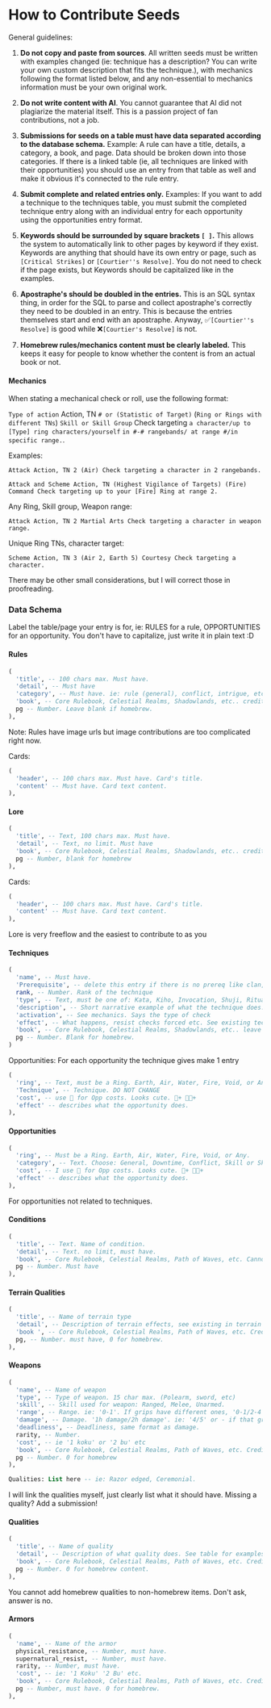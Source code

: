 # How to Contribute Seeds

General guidelines:

1. **Do not copy and paste from sources**. All written seeds must be written with examples changed (ie: technique has a description? You can write your own custom description that fits the technique.), with mechanics following the format listed below, and any non-essential to mechanics information must be your own original work.

2. **Do not write content with AI**. You cannot guarantee that AI did not plagiarize the material itself. This is a passion project of fan contributions, not a job.

3. **Submissions for seeds on a table must have data separated according to the database schema.** Example: A rule can have a title, details, a category, a book, and page. Data should be broken down into those categories. If there is a linked table (ie, all techniques are linked with their opportunities) you should use an entry from that table as well and make it obvious it's connected to the rule entry.

4. **Submit complete and related entries only.** Examples: If you want to add a technique to the techniques table, you must submit the completed technique entry along with an individual entry for each opportunity using the opportunities entry format.

5. **Keywords should be surrounded by square brackets `[ ]`.** This allows the system to automatically link to other pages by keyword if they exist. Keywords are anything that should have its own entry or page, such as `[Critical Strikes]` or `[Courtier''s Resolve]`. You do not need to check if the page exists, but Keywords should be capitalized like in the examples.

6. **Apostraphe's should be doubled in the entries.** This is an SQL syntax thing, in order for the SQL to parse and collect apostraphe's correctly they need to be doubled in an entry. This is because the entries themselves start and end with an apostraphe. Anyway, ✅`[Courtier''s Resolve]` is good while ❌`[Courtier's Resolve]` is not. 

7. **Homebrew rules/mechanics content must be clearly labeled.** This keeps it easy for people to know whether the content is from an actual book or not.

#### Mechanics

When stating a mechanical check or roll, use the following format:

`Type of action` Action, TN `# or (Statistic of Target)` (`Ring or Rings with different TNs`) `Skill or Skill Group` Check targeting `a character/up to [Type] ring characters/yourself` `in #-# rangebands/ at range #/in specific range.`.

Examples:

`Attack Action, TN 2 (Air) Check targeting a character in 2 rangebands.`

`Attack and Scheme Action, TN (Highest Vigilance of Targets) (Fire) Command Check targeting up to your [Fire] Ring at range 2.`

Any Ring, Skill group, Weapon range:

`Attack Action, TN 2 Martial Arts Check targeting a character in weapon range.`

Unique Ring TNs, character target:

`Scheme Action, TN 3 (Air 2, Earth 5) Courtesy Check targeting a character.`

There may be other small considerations, but I will correct those in proofreading.

### Data Schema

Label the table/page your entry is for, ie: RULES for a rule, OPPORTUNITIES for an opportunity. You don't have to capitalize, just write it in plain text :D 

#### Rules

```sql
(
  'title', -- 100 chars max. Must have.
  'detail', -- Must have
  'category', -- Must have. ie: rule (general), conflict, intrigue, etc. Useful search terms
  'book', -- Core Rulebook, Celestial Realms, Shadowlands, etc.. credit author here for homebrew
  pg -- Number. Leave blank if homebrew.
),
```
Note: Rules have image urls but image contributions are too complicated right now.

Cards:

```sql
(
  'header', -- 100 chars max. Must have. Card's title.
  'content' -- Must have. Card text content.
),
```

#### Lore

```sql
(
  'title', -- Text, 100 chars max. Must have.
  'detail', -- Text, no limit. Must have
  'book', -- Core Rulebook, Celestial Realms, Shadowlands, etc.. credit author for homebrew
  pg -- Number, blank for homebrew
),
```

Cards:

```sql
(
  'header', -- 100 chars max. Must have. Card's title.
  'content' -- Must have. Card text content.
),
```

Lore is very freeflow and the easiest to contribute to as you 

#### Techniques

```sql
(
  'name', -- Must have.
  'Prerequisite', -- delete this entry if there is no prereq like clan, role, etc.
  rank, -- Number. Rank of the technique
  'type', -- Text, must be one of: Kata, Kiho, Invocation, Shuji, Ritual, Maho
  'description', -- Short narrative example of what the technique does. Original work only.
  'activation', -- See mechanics. Says the type of check
  'effect', -- What happens, resist checks forced etc. See existing tech for guidelines
  'book', -- Core Rulebook, Celestial Realms, Shadowlands, etc.. leave blank for homebrew
  pg -- Number. Blank for homebrew.
)
```

Opportunities: For each opportunity the technique gives make 1 entry

```sql
(
  'ring', -- Text, must be a Ring. Earth, Air, Water, Fire, Void, or Any.
  'Technique', -- Technique. DO NOT CHANGE
  'cost', -- use 💮 for Opp costs. Looks cute. 💮+ 💮💮+
  'effect' -- describes what the opportunity does.
),
```

#### Opportunities

```sql
(
  'ring', -- Must be a Ring. Earth, Air, Water, Fire, Void, or Any.
  'category', -- Text. Choose: General, Downtime, Conflict, Skill or Skill group, etc. 
  'cost', -- I use 💮 for Opp costs. Looks cute. 💮+ 💮💮+
  'effect' -- describes what the opportunity does.
),
```

For opportunities not related to techniques.

#### Conditions

```sql
(
  'title', -- Text. Name of condition.
  'detail', -- Text. no limit, must have.
  'book', -- Core Rulebook, Celestial Realms, Path of Waves, etc. Cannot be empty.
  pg -- Number. Must have
),
```

#### Terrain Qualities

```sql
(
  'title', -- Name of terrain type
  'detail', -- Description of terrain effects, see existing in terrain table
  'book ', -- Core Rulebook, Celestial Realms, Path of Waves, etc. Credit author for homebrew
  pg, -- Number. must have, 0 for homebrew.
),
```

#### Weapons

```sql
(
  'name', -- Name of weapon
  'type', -- Type of weapon. 15 char max. (Polearm, sword, etc)
  'skill', -- Skill used for weapon: Ranged, Melee, Unarmed.
  'range', -- Range. ie: '0-1'. If grips have different ones, '0-1/2-4'
  'damage', -- Damage. '1h damage/2h damage'. ie: '4/5' or - if that grip is not possible.
  'deadliness', -- Deadliness, same format as damage.
  rarity, -- Number.
  'cost', -- ie '1 koku' or '2 bu' etc
  'book', -- Core Rulebook, Celestial Realms, Path of Waves, etc. Credit homebrew author here
  pg -- Number. 0 for homebrew
),

Qualities: List here -- ie: Razor edged, Ceremonial.
```

I will link the qualities myself, just clearly list what it should have. Missing a quality? Add a submission!

#### Qualities

```sql
(
  'title', -- Name of quality
  'detail', -- Description of what quality does. See table for examples
  'book', -- Core Rulebook, Celestial Realms, Path of Waves, etc. Credit homebrew here
  pg -- Number. 0 for homebrew content.
),
```

You cannot add homebrew qualities to non-homebrew items. Don't ask, answer is no.

#### Armors

```sql
(
  'name', -- Name of the armor
  physical_resistance, -- Number, must have.
  supernatural_resist, -- Number, must have.
  rarity, -- Number, must have.
  'cost', -- ie: '1 Koku' '2 Bu' etc.
  'book', -- Core Rulebook, Celestial Realms, Path of Waves, etc. Credit homebrew authors here.
  pg -- Number, must have. 0 for homebrew.
),
```